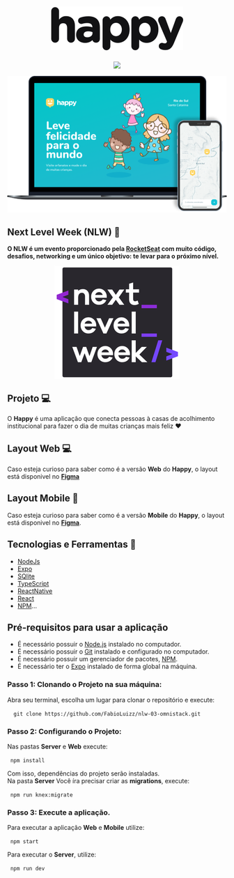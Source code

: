 <h1 align="center">
<a href="https://github.com/FabioLuizz/nlw-03-omnistack/blob/main/.github/logo.svg">
<img src="https://raw.githubusercontent.com/FabioLuizz/nlw-03-omnistack/bfad72ee265e868e4b25e3f5c70f5c6abd2b356f/.github/logo.svg"></a>
</h1>

<p align="center">
  <a href="https://github.com/FabioLuizz/nlw-03-omnistack/blob/main/LICENSE"><img src="https://camo.githubusercontent.com/3fca0593a01fe764320a9ea2db6ec0fc306d1f569a69ab90addcc198ab6083d8/68747470733a2f2f696d672e736869656c64732e696f2f7374617469632f76313f6c6162656c3d6c6963656e7365266d6573736167653d4d495426636f6c6f723d313543334436266c6162656c436f6c6f723d303030303030"></a>
</p>

<p align="center">
<a href="https://github.com/FabioLuizz/nlw-03-omnistack/blob/main/.github/happy.png"><img src="https://github.com/FabioLuizz/nlw-03-omnistack/blob/main/.github/happy.png?raw=true"></a>
</p>


## Next Level Week (NLW) 🚀


**O NLW é um evento proporcionado pela [**RocketSeat**](https://rocketseat.com.br/) com muito código, desafios, networking e um único objetivo: te levar para o próximo nível.**

<p align="center">
  <a  href="https://github.com/FabioLuizz/nlw-03-omnistack/blob/main/.github/nlw-logo.png"><img src="https://github.com/FabioLuizz/nlw-03-omnistack/blob/main/.github/nlw-logo.png?raw=true" align="center"> </a>
</p>


## Projeto 💻


O **Happy** é uma aplicação que conecta pessoas à casas de acolhimento institucional para fazer o dia de muitas crianças mais feliz ❤️

## Layout Web 💻


Caso esteja curioso para saber como é a versão **Web** do **Happy**, o layout está disponivel no [**Figma**](https://www.figma.com/file/mDEbnoojksG4w8sOxmudh3/Happy-Web)


## Layout Mobile 📲


Caso esteja curioso para saber como é a versão **Mobile** do **Happy**, o layout está disponivel no [**Figma**](https://www.figma.com/file/X27FfVxAgy9f5IFa7ONlph/Happy-Mobile?node-id=0%3A1).


## Tecnologias e Ferramentas 🚀


- [NodeJs](https://nodejs.org/en/)
- [Expo](https://expo.io/)
- [SQlite](https://www.sqlite.org/)
- [TypeScript](https://www.typescriptlang.org/)
- [ReactNative](https://reactnative.dev/)
- [React](https://reactjs.org/)
- [NPM](https://www.npmjs.com/)...

## Pré-requisitos para usar a aplicação


- É necessário possuir o [Node.js](https://nodejs.org/en/) instalado no computador.
- É necessário possuir o [Git](https://git-scm.com/) instalado e configurado no computador. 
- É necessário possuir um gerenciador de pacotes, [NPM](https://www.npmjs.com/).
- É necessário ter o [Expo](https://expo.io/) instalado de forma global na máquina.

### Passo 1: Clonando o Projeto na sua máquina:


Abra seu terminal, escolha um lugar para clonar o repositório e execute:

`  git clone https://github.com/FabioLuizz/nlw-03-omnistack.git`


### Passo 2: Configurando o Projeto:


Nas pastas **Server** e **Web** execute:

` npm install`

Com isso, dependências do projeto serão instaladas.<br>
Na pasta **Server** Você íra precisar criar as **migrations**, execute:


` npm run knex:migrate`


### Passo 3: Execute a aplicação.


Para executar a aplicação **Web** e **Mobile** utilize:


` npm start`


Para executar o **Server**, utilize:


` npm run dev`
